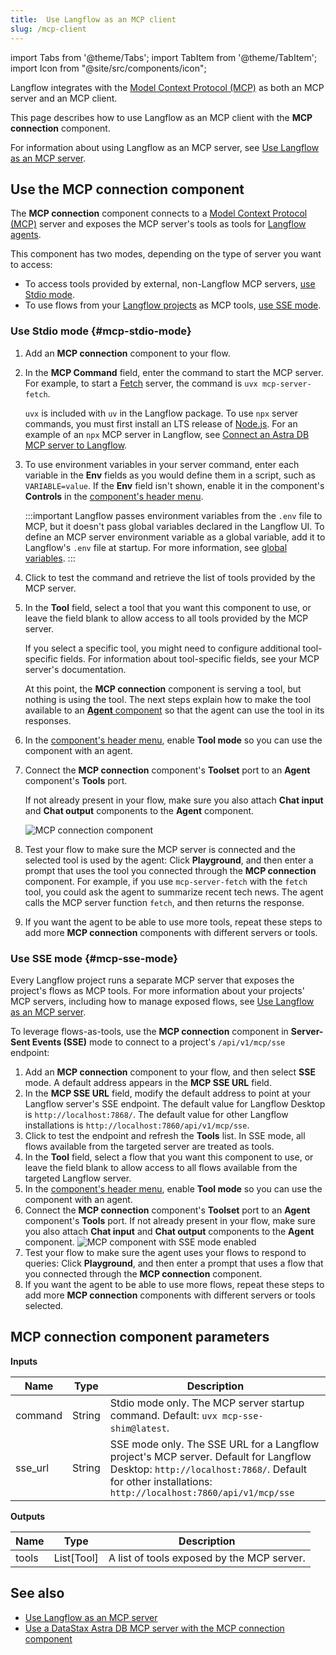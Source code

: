 ```yaml
---
title:  Use Langflow as an MCP client
slug: /mcp-client
---
```


import Tabs from '@theme/Tabs';
import TabItem from '@theme/TabItem';
import Icon from "@site/src/components/icon";

Langflow integrates with the [Model Context Protocol (MCP)](https://modelcontextprotocol.io/introduction) as both an MCP server and an MCP client.

This page describes how to use Langflow as an MCP client with the **MCP connection** component.

For information about using Langflow as an MCP server, see [Use Langflow as an MCP server](/mcp-server).

## Use the MCP connection component

The **MCP connection** component connects to a [Model Context Protocol (MCP)](https://modelcontextprotocol.io/introduction) server and exposes the MCP server's tools as tools for [Langflow agents](/agents).

This component has two modes, depending on the type of server you want to access:

* To access tools provided by external, non-Langflow MCP servers, [use Stdio mode](#mcp-stdio-mode).
* To use flows from your [Langflow projects](/concepts-overview#projects) as MCP tools, [use SSE mode](#mcp-sse-mode).

### Use Stdio mode {#mcp-stdio-mode}

1. Add an **MCP connection** component to your flow.

2. In the **MCP Command** field, enter the command to start the MCP server. For example, to start a [Fetch](https://github.com/modelcontextprotocol/servers/tree/main/src/fetch) server, the command is `uvx mcp-server-fetch`.

    `uvx` is included with `uv` in the Langflow package.
    To use `npx` server commands, you must first install an LTS release of [Node.js](https://docs.npmjs.com/downloading-and-installing-node-js-and-npm).
    For an example of an `npx` MCP server in Langflow, see [Connect an Astra DB MCP server to Langflow](/mcp-component-astra).

3. To use environment variables in your server command, enter each variable in the **Env** fields as you would define them in a script, such as `VARIABLE=value`. If the **Env** field isn't shown, enable it in the component's **Controls** in the [component's header menu](/concepts-components#component-menus).

    :::important
    Langflow passes environment variables from the `.env` file to MCP, but it doesn't pass  global variables declared in the Langflow UI.
    To define an MCP server environment variable as a global variable, add it to Langflow's `.env` file at startup.
    For more information, see [global variables](/configuration-global-variables).
    :::

4. Click <Icon name="RefreshCw" aria-label="Refresh"/> to test the command and retrieve the list of tools provided by the MCP server.

5. In the **Tool** field, select a tool that you want this component to use, or leave the field blank to allow access to all tools provided by the MCP server.

    If you select a specific tool, you might need to configure additional tool-specific fields. For information about tool-specific fields, see your MCP server's documentation.

    At this point, the **MCP connection** component is serving a tool, but nothing is using the tool. The next steps explain how to make the tool available to an [**Agent** component](/components-agents) so that the agent can use the tool in its responses.

6. In the [component's header menu](/concepts-components#component-menus), enable **Tool mode** so you can use the component with an agent.

7. Connect the **MCP connection** component's **Toolset** port to an **Agent** component's **Tools** port.

    If not already present in your flow, make sure you also attach **Chat input** and **Chat output** components to the **Agent** component.

    ![MCP connection component](/img/component-mcp-stdio.png)

8.  Test your flow to make sure the MCP server is connected and the selected tool is used by the agent: Click **Playground**, and then enter a prompt that uses the tool you connected through the **MCP connection** component.
For example, if you use `mcp-server-fetch` with the `fetch` tool, you could ask the agent to summarize recent tech news. The agent calls the MCP server function `fetch`, and then returns the response.

1. If you want the agent to be able to use more tools, repeat these steps to add more **MCP connection** components with different servers or tools.

### Use SSE mode {#mcp-sse-mode}

Every Langflow project runs a separate MCP server that exposes the project's flows as MCP tools.
For more information about your projects' MCP servers, including how to manage exposed flows, see [Use Langflow as an MCP server](/mcp-server).

To leverage flows-as-tools, use the **MCP connection** component in **Server-Sent Events (SSE)** mode to connect to a project's `/api/v1/mcp/sse` endpoint:

1. Add an **MCP connection** component to your flow, and then select **SSE** mode.
A default address appears in the **MCP SSE URL** field.
1. In the **MCP SSE URL** field, modify the default address to point at your Langflow server's SSE endpoint. The default value for Langflow Desktop is `http://localhost:7868/`. The default value for other Langflow installations is `http://localhost:7860/api/v1/mcp/sse`.
1. Click <Icon name="RefreshCw" aria-label="Refresh"/> to test the endpoint and refresh the **Tools** list.
In SSE mode, all flows available from the targeted server are treated as tools.
1. In the **Tool** field, select a flow that you want this component to use, or leave the field blank to allow access to all flows available from the targeted Langflow server.
2. In the [component's header menu](/concepts-components#component-menus), enable **Tool mode** so you can use the component with an agent.
3. Connect the **MCP connection** component's **Toolset** port to an **Agent** component's **Tools** port. If not already present in your flow, make sure you also attach **Chat input** and **Chat output** components to the **Agent** component.
![MCP component with SSE mode enabled](/img/component-mcp-sse-mode.png)
1. Test your flow to make sure the agent uses your flows to respond to queries: Click **Playground**, and then enter a prompt that uses a flow that you connected through the **MCP connection** component.
2. If you want the agent to be able to use more flows, repeat these steps to add more **MCP connection** components with different servers or tools selected.

## MCP connection component parameters

**Inputs**

| Name | Type | Description |
|------|------|-------------|
| command | String | Stdio mode only. The MCP server startup command. Default: `uvx mcp-sse-shim@latest`. |
| sse_url | String | SSE mode only. The SSE URL for a Langflow project's MCP server. Default for Langflow Desktop: `http://localhost:7868/`. Default for other installations: `http://localhost:7860/api/v1/mcp/sse` |

**Outputs**

| Name | Type | Description |
|------|------|-------------|
| tools | List[Tool] | A list of tools exposed by the MCP server. |

## See also

- [Use Langflow as an MCP server](/mcp-server)
- [Use a DataStax Astra DB MCP server with the MCP connection component](/mcp-component-astra)